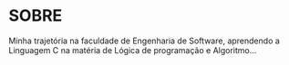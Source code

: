 # SOBRE

Minha trajetória na faculdade de Engenharia de Software, aprendendo a Linguagem C na matéria de Lógica de programação e Algoritmo...